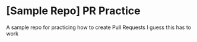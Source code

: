 # [Sample Repo] PR Practice
A sample repo for practicing how to create Pull Requests
I guess this has to work
